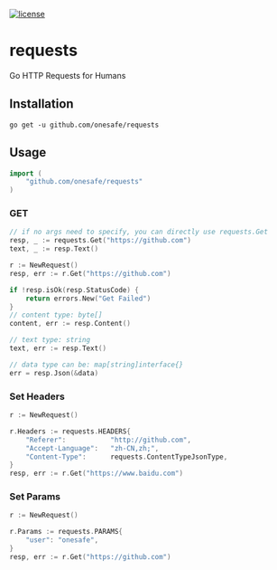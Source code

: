 [![license](http://img.shields.io/badge/license-MIT-red.svg?style=flat)](https://raw.githubusercontent.com/asmcos/requests/master/LICENSE)

# requests
Go HTTP Requests for Humans

## Installation
```
go get -u github.com/onesafe/requests
```

## Usage
```go
import (
    "github.com/onesafe/requests"
)
```

### GET
```go
// if no args need to specify, you can directly use requests.Get
resp, _ := requests.Get("https://github.com")
text, _ := resp.Text()
```

```go
r := NewRequest()
resp, err := r.Get("https://github.com")

if !resp.isOk(resp.StatusCode) {
	return errors.New("Get Failed")
}
// content type: byte[]
content, err := resp.Content()

// text type: string
text, err := resp.Text()

// data type can be: map[string]interface{}
err = resp.Json(&data)
```

### Set Headers
```go
r := NewRequest()

r.Headers := requests.HEADERS{
	"Referer":           "http://github.com",
	"Accept-Language":   "zh-CN,zh;",
	"Content-Type":      requests.ContentTypeJsonType,
}
resp, err := r.Get("https://www.baidu.com")
```

### Set Params
```go
r := NewRequest()

r.Params := requests.PARAMS{
	"user":	"onesafe",
}
resp, err := r.Get("https://github.com")
```
